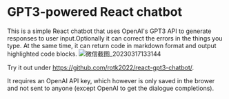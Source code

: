 # GPT3-powered React chatbot

This is a simple React chatbot that uses OpenAI's GPT3 API to generate responses to user input.Optionally it can correct the errors in the things you type. At the same time, it can return code in markdown format and output highlighted code blocks. 
![微信截图_20230317133144](https://user-images.githubusercontent.com/105830845/225820829-335c4b10-ac28-42e4-b096-64522a0c1787.png)


Try it out under https://github.com/rotk2022/react-gpt3-chatbot/.

It requires an OpenAI API key, which however is only saved in the brower and not sent to anyone (except OpenAI to get the dialogue completions).
